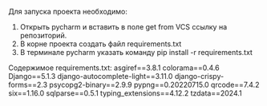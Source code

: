 Для запуска проекта необходимо:
1. Открыть pycharm и вставить в поле get from VCS ссылку на репозиторий.
2. В корне проекта создать файл requirements.txt
3. В терминале pycharm указать команду pip install -r requirements.txt

Содержимое requirements.txt:
asgiref==3.8.1
colorama==0.4.6
Django==5.1.3
django-autocomplete-light==3.11.0
django-crispy-forms==2.3
psycopg2-binary==2.9.9
pypng==0.20220715.0
qrcode==7.4.2
six==1.16.0
sqlparse==0.5.1
typing_extensions==4.12.2
tzdata==2024.1
